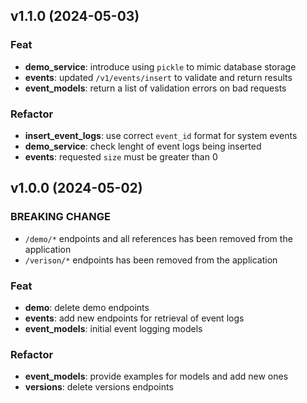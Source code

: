 ## v1.1.0 (2024-05-03)

### Feat

- **demo_service**: introduce using `pickle` to mimic database storage
- **events**: updated `/v1/events/insert` to validate and return results
- **event_models**: return a list of validation errors on bad requests

### Refactor

- **insert_event_logs**: use correct `event_id` format for system events
- **demo_service**: check lenght of event logs being inserted
- **events**: requested `size` must be greater than 0

## v1.0.0 (2024-05-02)

### BREAKING CHANGE

- `/demo/*` endpoints and all references has been removed from the application
- `/verison/*` endpoints has been removed from the application

### Feat

- **demo**: delete demo endpoints
- **events**: add new endpoints for retrieval of event logs
- **event_models**: initial event logging models

### Refactor

- **event_models**: provide examples for models and add new ones
- **versions**: delete versions endpoints
